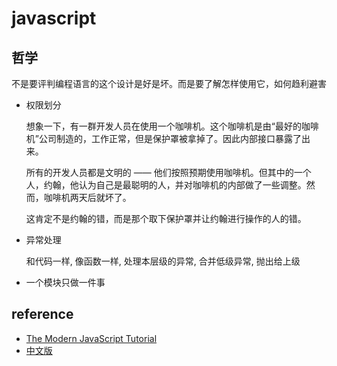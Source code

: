 # javascript

## 哲学

不是要评判编程语言的这个设计是好是坏。而是要了解怎样使用它，如何趋利避害

- 权限划分

  想象一下，有一群开发人员在使用一个咖啡机。这个咖啡机是由“最好的咖啡机”公司制造的，工作正常，但是保护罩被拿掉了。因此内部接口暴露了出来。

  所有的开发人员都是文明的 —— 他们按照预期使用咖啡机。但其中的一个人，约翰，他认为自己是最聪明的人，并对咖啡机的内部做了一些调整。然而，咖啡机两天后就坏了。

  这肯定不是约翰的错，而是那个取下保护罩并让约翰进行操作的人的错。

- 异常处理

  和代码一样, 像函数一样, 处理本层级的异常, 合并低级异常, 抛出给上级

- 一个模块只做一件事

## reference

- [The Modern JavaScript Tutorial](https://javascript.info/)
- [中文版](https://zh.javascript.info/)
